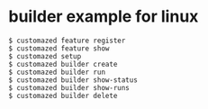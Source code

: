 # builder example for linux

```console
$ customazed feature register
$ customazed feature show
$ customazed setup
$ customazed builder create
$ customazed builder run
$ customazed builder show-status
$ customazed builder show-runs
$ customazed builder delete
```
